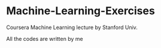 # Machine-Learning-Exercises
Coursera Machine Learning lecture by Stanford Univ.

All the codes are written by me
